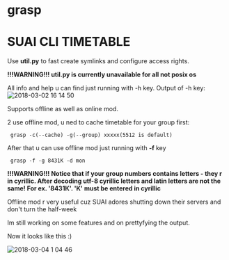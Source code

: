 # grasp
SUAI CLI TIMETABLE
=====================

Use **util.py** to fast create symlinks and configure access rights.

**!!!WARNING!!! util.py is currently unavailable for all not posix os**

All info and help u can find just running with -h key.
Output of -h key:
![2018-03-02 16 14 50](https://user-images.githubusercontent.com/24477803/36900662-414bd6a0-1e35-11e8-98d9-cc57884a808c.png)



Supports offline as well as online mod.

2 use offline mod, u ned to cache timetable for your group first:

` grasp -c(--cache) -g(--group) xxxxx(5512 is default)`

After that u can use offline mod just running with **-f** key

` grasp -f -g 8431К -d mon`

**!!!WARNING!!! Notice that if your group numbers contains letters - they r in cyrillic. After decoding utf-8 cyrillic letters and latin letters are not the same! For ex. '8431К'. 'K' must be entered in cyrillic**

Offline mod r very useful cuz SUAI adores shutting down their servers and don't turn the half-week

Im still working on some features and on prettyfying the output.

Now it looks like this :)

![2018-03-04 1 04 46](https://user-images.githubusercontent.com/24477803/36939788-42c074f0-1f48-11e8-9a3f-fc0210a50cd0.png)